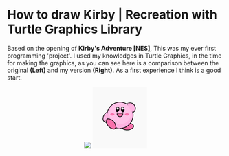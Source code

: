 # How to draw Kirby | Recreation with Turtle Graphics Library

Based on the opening of **Kirby's Adventure [NES]**, This was my ever first programming 'project'. I used my knowledges in Turtle Graphics, in the time for making the graphics, as you can see here is a comparison between the original __(Left)__ and my version __(Right)__. As a first experience I think is a good start.

<p align="center">
<img  width="25%" src="https://qph.cf2.quoracdn.net/main-qimg-a51311520ef471decf1a94ce707cd927">
<img width="25%" src="./KirbyPython.png">
</p>
